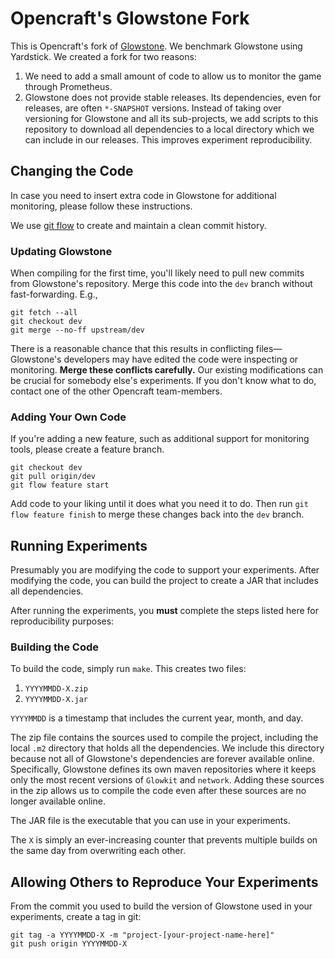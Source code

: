 # Opencraft's Glowstone Fork

This is Opencraft's fork of [Glowstone](https://github.com/GlowstoneMC/Glowstone). We benchmark Glowstone using Yardstick. We created a fork for two reasons:

1. We need to add a small amount of code to allow us to monitor the game through Prometheus.
2. Glowstone does not provide stable releases. Its dependencies, even for releases, are often `*-SNAPSHOT` versions. Instead of  taking over versioning for Glowstone and all its sub-projects, we add scripts to this repository to download all dependencies to a local directory which we can include in our releases. This improves experiment reproducibility.

## Changing the Code

In case you need to insert extra code in Glowstone for additional monitoring, please follow these instructions.

We use [git flow](https://www.atlassian.com/git/tutorials/comparing-workflows/gitflow-workflow) to create and maintain a clean commit history.

### Updating Glowstone

When compiling for the first time, you'll likely need to pull new commits from Glowstone's repository. Merge this code into the `dev` branch without fast-forwarding. E.g.,

```
git fetch --all
git checkout dev
git merge --no-ff upstream/dev
```

There is a reasonable chance that this results in conflicting files—Glowstone's developers may have edited the code were inspecting or monitoring. **Merge these conflicts carefully.** Our existing modifications can be crucial for somebody else's experiments. If you don't know what to do, contact one of the other Opencraft team-members.

### Adding Your Own Code

If you're adding a new feature, such as additional support for monitoring tools, please create a feature branch.

```
git checkout dev
git pull origin/dev
git flow feature start
```

Add code to your liking until it does what you need it to do. Then run `git flow feature finish` to merge these changes back into the `dev` branch.

## Running Experiments

Presumably you are modifying the code to support your experiments. After modifying the code, you can build the project to create a JAR that includes all dependencies.

After running the experiments, you **must** complete the steps listed here for reproducibility purposes:

### Building the Code

To build the code, simply run `make`. This creates two files:

1. `YYYYMMDD-X.zip`
2. `YYYYMMDD-X.jar`

`YYYYMMDD` is a timestamp that includes the current year, month, and day.

The zip file contains the sources used to compile the project, including the local `.m2` directory that holds all the dependencies. We include this directory because not all of Glowstone's dependencies are forever available online. Specifically, Glowstone defines its own maven repositories where it keeps only the most recent versions of `Glowkit` and `network`. Adding these sources in the zip allows us to compile the code even after these sources are no longer available online.

The JAR file is the executable that you can use in your experiments.

The `X` is simply an ever-increasing counter that prevents multiple builds on the same day from overwriting each other.

## Allowing Others to Reproduce Your Experiments

From the commit you used to build the version of Glowstone used in your experiments, create a tag in git:

```
git tag -a YYYYMMDD-X -m "project-[your-project-name-here]"
git push origin YYYYMMDD-X
```